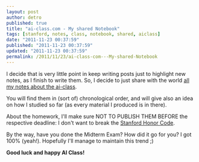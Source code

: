 ```yaml
---
layout: post
author: detro
published: true
title: "ai-class.com - My shared Notebook"
tags: [stanford, notes, class, notebook, shared, aiclass]
date: "2011-11-23 00:37:59"
published: "2011-11-23 00:37:59"
updated: "2011-11-23 00:37:59"
permalink: /2011/11/23/ai-class-com---My-shared-Notebook
---
```


I decide that is very little point in keep writing posts just to highlight new notes, as I finish to write them. So, I decide to just share with the world [all my notes about the ai-class](https://www.evernote.com/pub/detro/aiclass).

You will find them in (sort of) chronological order, and will give also an idea on how I studied so far (as every material I produced is in there).

About the homework, I'll make sure NOT TO PUBLISH THEM BEFORE the respective deadline: I don't want to break the [Stanford Honor Code](http://ed.stanford.edu/academics/masters-handbook/honor-code).

By the way, have you done the Midterm Exam? How did it go for you? I got 100% (yeah!). Hopefully I'll manage to maintain this trend ;)

**Good luck and happy AI Class!**
